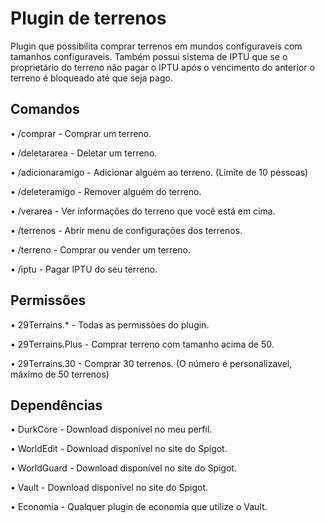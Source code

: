 # Plugin de terrenos

Plugin que possibilita comprar terrenos em mundos configuraveis com tamanhos configuraveis. Também possui sistema de IPTU que se o proprietário do terreno não pagar o IPTU após o vencimento do anterior o terreno é bloqueado até que seja pago.

## Comandos
 • /comprar - Comprar um terreno.
 
 • /deletararea - Deletar um terreno.
 
 • /adicionaramigo - Adicionar alguém ao terreno. (Limite de 10 pessoas)
 
 • /deleteramigo - Remover alguém do terreno.
 
 • /verarea - Ver informações do terreno que você está em cima.
 
 • /terrenos - Abrir menu de configurações dos terrenos.
 
 • /terreno - Comprar ou vender um terreno.
 
 • /iptu - Pagar IPTU do seu terreno.
 
 ## Permissões
 
 • 29Terrains.* - Todas as permissões do plugin.
 
 • 29Terrains.Plus - Comprar terreno com tamanho acima de 50.
 
 • 29Terrains.30 - Comprar 30 terrenos. (O número é personalizavel, máximo de 50 terrenos)
 
 ## Dependências
 
 • DurkCore - Download disponível no meu perfil.
 
 • WorldEdit - Download disponível no site do Spigot.
 
 • WorldGuard - Download disponível no site do Spigot.
 
 • Vault - Download disponível no site do Spigot.
 
 • Economia - Qualquer plugin de economia que utilize o Vault.
